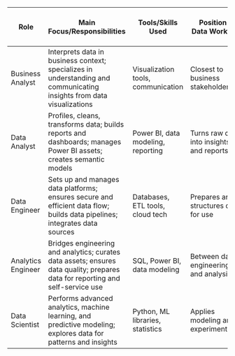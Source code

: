 | Role               | Main Focus/Responsibilities                                                                                                    | Tools/Skills Used                  | Position in Data Workflow                | Key Differences from Other Roles                      |
| ------------------ | ------------------------------------------------------------------------------------------------------------------------------ | ---------------------------------- | ---------------------------------------- | ----------------------------------------------------- |
| Business Analyst   | Interprets data in business context; specializes in understanding and communicating insights from data visualizations          | Visualization tools, communication | Closest to business stakeholders         | Focuses on business needs and interpretation          |
| Data Analyst       | Profiles, cleans, transforms data; builds reports and dashboards; manages Power BI assets; creates semantic models             | Power BI, data modeling, reporting | Turns raw data into insights and reports | Technical focus on preparing and visualizing data     |
| Data Engineer      | Sets up and manages data platforms; ensures secure and efficient data flow; builds data pipelines; integrates data sources     | Databases, ETL tools, cloud tech   | Prepares and structures data for use     | Focuses on infrastructure and data movement           |
| Analytics Engineer | Bridges engineering and analytics; curates data assets; ensures data quality; prepares data for reporting and self-service use | SQL, Power BI, data modeling       | Between data engineering and analysis    | Focuses on modeling and making data usable for others |
| Data Scientist     | Performs advanced analytics, machine learning, and predictive modeling; explores data for patterns and insights                | Python, ML libraries, statistics   | Applies modeling and experimentation     | Specializes in advanced analytics and ML techniques   |
